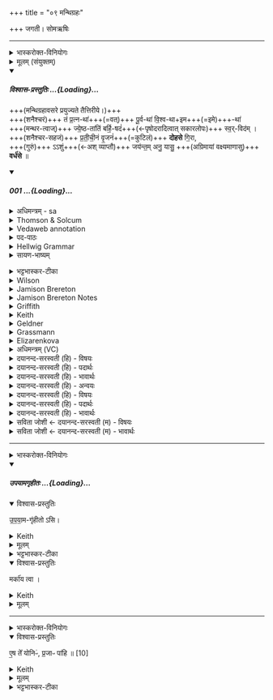 +++
title = "०९ मन्थिग्रहः"

+++
जगती। सोमऋषिः

_______
<details><summary>भास्करोक्त-विनियोगः</summary>

1मन्थिनं गृह्णाति - तं प्रत्नथेति चतुष्पदया जगत्या ॥ 
</details>
<details><summary>मूलम् (संयुक्तम्)</summary>

तम्प्र॒त्नथा॑ पू॒र्वथा॑ वि॒श्वथे॒मथा᳚ ज्ये॒ष्ठता॑तिम्बर्हि॒षदꣳ॑ सुव॒र्विद॑म्प्र तीची॒नव्ँवृ॒जन॑न्दोहसे गि॒राऽऽशुञ्जय॑न्त॒मनु॒ यासु॒ वर्ध॑से 
</details>
<div class="js_include" includetitle="plain" newlevelforh1="5" title="विश्वास-प्रस्तुतिः" unfilled url="/vedAH_Rk/shAkalam/saMhitA/vishvAsa-prastutiH/05/044/01_taM_pratnathA.md">
<details open><summary><h5>विश्वास-प्रस्तुतिः ...{Loading}...</h5></summary>

+++(मन्थिग्रहावसरे प्रयुज्यते तैत्तिरीये।)+++  
+++(शनैश्चरं)+++ तं प्र॒त्न-था॑+++(=वत्)+++ पू॒र्व-था॑ वि॒श्व-था+इम+++(=इमे)+++-था॑  
+++(मन्थर-त्वाज्)+++ ज्ये॒ष्ठ-ता॑तिं बर्हि॒-षदं॑+++(←पृषोदरादित्वात् सकारलोपः)+++ स्व॒र्-विद॑म् ।  
+++(शनैश्चर-सहजं)+++ प्र॒ती॒ची॒नं वृ॒जनं॑+++(=कुटिलं)+++ **दोहसे** गि॒रा,  
+++(गुरुं)+++ ऽऽशुं+++(←अश् व्याप्तौ)+++ जय॑न्त॒म् अनु॒ यासु॒ +++(अग्रिमायां वक्ष्यमाणासु)+++ **वर्ध॑से** ॥

</details>
</div>
<div class="js_include" includetitle="false" newlevelforh1="5" unfilled url="/vedAH_Rk/shAkalam/saMhitA/sarvASh_TIkAH/05/044/01_taM_pratnathA.md">
<details open><summary><h5>001 ...{Loading}...</h5></summary>
<details><summary>अधिमन्त्रम् - sa</summary>

- देवता - विश्वेदेवाः
- ऋषिः - अवत्सारः, काश्यपः (अन्ये च ऋषयो दृष्टलिङ्गाः)
- छन्दः - जगती
</details>
<details><summary>Thomson & Solcum</summary>

त꣡म् प्रत्न꣡था पूर्व꣡था विश्व꣡थेम꣡था  
ज्येष्ठ꣡तातिम् बर्हिष꣡दं सुवर्वि꣡दम्  
प्रतीचीनं꣡ वृज꣡नं दोहसे गिरा꣡  
आशुं꣡ ज꣡यन्तम् अ꣡नु या꣡सु व꣡र्धसे
</details>
<details><summary>Vedaweb annotation</summary>

######## Strata
Cretic

######## Pāda-label
genre M  
genre M  
genre M  
genre M
######## Morph
imáthā ← imáthā (invariable)  
{}

pratnáthā ← pratnáthā (invariable)  
{}

pūrváthā ← pūrváthā (invariable)  
{}

tám ← sá- ~ tá- (pronoun)  
{case:ACC, gender:M, number:SG}

viśváthā ← viśváthā (invariable)  
{}

barhiṣádam ← barhiṣád- (nominal stem)  
{case:ACC, gender:F, number:SG}

jyeṣṭḥátātim ← jyeṣṭḥátāti- (nominal stem)  
{case:ACC, gender:F, number:SG}

svarvídam ← svarvíd- (nominal stem)  
{case:ACC, gender:M, number:SG}

dohase ← √duh- (root)  
{number:SG, person:2, mood:SBJV, tense:PRS, voice:MED}

girā́ ← gír- ~ gīr- (nominal stem)  
{case:INS, gender:F, number:SG}

pratīcīnám ← pratīcīná- (nominal stem)  
{case:NOM, gender:M, number:SG}

vr̥jánam ← vr̥jána- (nominal stem)  
{case:ACC, gender:M, number:SG}

ánu ← ánu (invariable)  
{}

āśúm ← āśú- (nominal stem)  
{case:ACC, gender:M, number:SG}

jáyantam ← √ji- 1 (root)  
{case:ACC, gender:M, number:SG, tense:PRS, voice:ACT}

várdhase ← √vr̥dh- (root)  
{number:SG, person:2, mood:IND, tense:PRS, voice:MED}

yā́su ← yá- (pronoun)  
{case:LOC, gender:F, number:PL}

</details>
<details><summary>पद-पाठः</summary>

तम् । प्र॒त्नऽथा॑ । पू॒र्वऽथा॑ । वि॒श्वऽथा॑ । इ॒मऽथा॑ । ज्ये॒ष्ठऽता॑तिम् । ब॒र्हि॒ऽसद॑म् । स्वः॒ऽविद॑म् ।  
प्र॒ती॒ची॒नम् । वृ॒जन॑म् । दो॒ह॒से॒ । गि॒रा । आ॒शुम् । जय॑न्तम् । अनु॑ । यासु॑ । वर्ध॑से ॥
</details>
<details><summary>Hellwig Grammar</summary>

-   *tam* ← *tad*
- \[noun\], accusative, singular, masculine
- “this; he,she,it (pers. pron.); respective(a); that; nominative;
    then; particular(a); genitive; instrumental; accusative; there; tad
    \[word\]; dative; once; same.”
------------------------------------------------------------------------
- *pratnathā*
- \[adverb\]
------------------------------------------------------------------------
- *pūrvathā*
- \[adverb\]
------------------------------------------------------------------------
- *viśvathemathā* ← *viśvathā*
- \[adverb\]
------------------------------------------------------------------------
- *viśvathemathā* ← *imathā*
- \[adverb\]
------------------------------------------------------------------------
- *jyeṣṭhatātim* ← *jyeṣṭhatāti*
- \[noun\], accusative, singular, feminine
------------------------------------------------------------------------
- *barhiṣadaṃ* ← *barhiṣadam* ← *barhiṣad*
- \[noun\], accusative, singular, masculine
- “Pitṛ.”
------------------------------------------------------------------------
- *svarvidam* ← *svarvid*
- \[noun\], accusative, singular, masculine
------------------------------------------------------------------------
- *pratīcīnaṃ* ← *pratīcīnam* ← *pratīcīna*
- \[noun\], accusative, singular, neuter
- “facing.”
------------------------------------------------------------------------
- *vṛjanaṃ* ← *vṛjanam* ← *vṛjana*
- \[noun\], accusative, singular, neuter
- “community; settlement.”
------------------------------------------------------------------------
- *dohase* ← *duh*
- \[verb noun\]
- “milk.”
------------------------------------------------------------------------
- *girāśuṃ* ← *\_* ← *√\_*
- \[?\]
- “\_”
------------------------------------------------------------------------
- *jayantam* ← *ji*
- \[verb noun\], accusative, singular
- “overcome; cure; win; conquer; control; win; succeed; remove; beat;
    govern; surpass; suppress.”
------------------------------------------------------------------------
- *anu*
- \[adverb\]
- “subsequently; behind; along; towards; because.”
------------------------------------------------------------------------
- *yāsu* ← *yad*
- \[noun\], locative, plural, feminine
- “who; which; yat \[pronoun\].”
------------------------------------------------------------------------
- *vardhase* ← *vṛdh*
- \[verb\], singular, Present indikative
- “increase; grow; vṛdh; increase; succeed; strengthen; grow up;
    spread.”
------------------------------------------------------------------------
</details>
<details><summary>सायण-भाष्यम्</summary>

इयमुत्तरा च द्वे ऐन्द्र्याव् इत्य् आहुः । तत्रोपपत्तिमेवमाहुः । 

तं प्रत्नथा इत्येषा शुक्रा-मन्थिग्रहणे विनियुक्ता । ऐन्द्रौ च शुक्रामन्थिनौ । ' यदैन्द्रं शंसति तेन शुक्रामन्थिना उक्थवन्तौ' ( ऐ. ब्रा. ३. १ ) इति हि ब्राह्मणम् । अध्वर्युसंप्रैषोऽपि भवति । ‘प्रातःप्रातः सवस्य शुक्रवतो मधुश्चुत इन्द्राय सोमान्प्रस्थितान्प्रेष्य' (श. ब्रा. ४. २. १. २३) इति । प्रशास्तृप्रैषश्च भवति ‘होता यक्षदिन्दं प्रातः प्रातःसावस्य' ( आश्व. श्रौ. ५. ५) इत्यादि । ‘प्रस्थिता इन्द्राय सोमाः' इति याज्या चैन्द्री 'इदं ते सोम्यं मधु' ( आश्व. श्रौ. ५. ५ ) इति । तस्माद् ऐन्द्र्यौ ॥ 

**तम्** इन्द्रं **प्रत्नथा** पुरातना यजमाना इव **पूर्वथा** अस्मदीयाः पूर्वे यथा **विश्वथा** विश्वे सर्वे प्राणिनो यथा **इमथा** इमे इदानीं वर्तमानाः यजमानाः । ते यथेन्द्रस्य स्तुत्या फलमलभन्त तद्वद्वयमपि हे अन्तरात्मन् त्वमपि **ज्येष्ठतातिं** ज्येष्ठं **बर्हिषदं** बर्हिषि सीदन्तं **स्वर्विदं** सर्वज्ञं सर्वस्य लम्भयितारं वा **प्रतीचीनं** प्रत्यस्मदभिमुखमञ्चन्तं **वृजनम्** । बलनामैतद्बलवति वर्तते । बलवन्तम् **आशुं** शीघ्रगामिनं व्याप्तं वा **जयन्तं** सर्वमभिभवन्तमिन्द्रं **गिरा** स्तुत्या साधनेन **दोहसे** धुक्ष्व सर्वदा सर्वान् कामान् । इत्यन्तरात्मनः' प्रैषः' । **यासु** स्तुतिषु **वर्धसे** प्रवृद्धो भवसि वर्धयसि वेन्द्रं यया स्तुत्येति । यास्विति व्यत्ययेन बहुवचनम् ॥
꣡</details>
<details><summary>भट्टभास्कर-टीका</summary>

अत्रापि स एवेन्द्रः प्रत्यक्षेण स्तूयते । **प्रत्न**-शब्दः पुराणवचनः । 'प्रगस्य गलोपः' इति व्युत्पादितः । थेत्य् उपमायाम् । 'प्रत्नपूर्वविश्वेमात्थाल् छन्दसि' इति थाल्, लिति प्रत्ययात्पूर्वस्योदात्तत्वम् । **तम्** इत्यत्र त्वां स्तुम इति शेषः । अयमर्थः -

यथा +++(वासिष्ठ-)+++शक्त्य्-आदयः पुराणास् त्वाम् अस्तुवन्, तथा वयमपि त्वां स्तुमः ।  
यथा च ततोपि पूर्वे भृगु-प्रभृतयो मदीयाः पित्रादयो वा त्वाम् अस्तुवन् तथा वयं स्तुमः ।  
यथा विश्वे ऽपि त्वां स्तुवन्ति तथा च स्तुमः ।  
यथा वा इमे वर्तमानास्त्वां स्तुवन्ति तथा स्तुमः ।

कीदृशम् ? **ज्येष्ठ-तातिं** प्रशस्य-तमम् । 'वृकज्येष्ठाभ्याम्' इति स्यार्थिकस्तातिल्प्रत्ययः ।  
बर्हिषि यागे सीदतीति **बर्हि-षदं**, पृषोदरादित्वात् सकारलोपः, 'सत्सूद्विष' इत्यादिना क्विप् ।  
सुवः स्वर्गम् आदित्यं वा वेत्तीति **सुवर्-विदम्** ।

अधुनार्धर्चा ऽन्तरेण स्तुति-हेतुम् आह -  
त्वां खलु **प्रतीचीनं** प्रतीचीनगतिं पराङ्-मुखम् अपि - सामर्थ्यान् मेघम् । 'विभाषाञ्चेरदिक्स्त्रियाम्' इति खः । 

**वृजनं** बलवन्तम् । उभयत्र मत्वर्थीर्योकारः ।  
प्रतीचीना गतिरस्यास्तीति **प्रतीचीनम्** । मत्वर्थीयोकारो लुप्यते ।  
गिरा गर्जित-लक्षणया शब्देन जयन्तं लोकानभिभवन्तम् ।  
**आशुं** शीघ्रं, व्यापकं वा दिगन्तानां । 'कृपावाजि' इत्युण्प्रत्ययः । इर्दृशं मेघं **दोहसे** क्षारयसि । विकरणव्यत्ययेन शप्, स्वरितेत् । य इति वाध्याह्रियते, यस्त्वं धोक्षि तं स्तुमः ।    

क्व पुनस्तुमः? इति चेत्, आह – **यासु** क्रियासु याग-लक्षणासु त्वम् **अनुवर्धसे** अनुक्रमेण वृद्धिं गच्छासि, स्तुत्यनन्तरं वा वृद्धिं गच्छसि, तासु स्तुमः । 

यद्वा - **यासु** स्तुतिषु त्वमनुवर्धसे स्तुतो वृद्धिं गच्छसि तास्स्तुतीः कुर्म इति शेषः । स्तुत्या हि स्तोतव्यो वर्धते, यथा 'वर्धन्तु त्वा सुष्टुतयः' इति । 

यद्वा - ईदृशं मेघं **दोहसे** । कम्? **वृजनं** बलकरम् उदकं **गिरा** गर्जितेनोपलक्षितः ॥
</details>
<details><summary>Wilson</summary>

####### English translation:

“In like manneer as the ancient (sages), those our predecessors, as all sages, and those of the present period (have obtained their wishes by his praise), so do you by praise extract (my desires) from him who is the oldest and best (of the gods), who is seated on the sacred grass, who is cognizant of heaven, coming to our presence, vigorous, swift, victorious, for by such praises you exalt him.”

####### Commentary by Sāyaṇa: Ṛgveda-bhāṣya

**Yajus**. 7.12; by such praises you exalt him: Or, anu yāsu vardhase may be applied to **Indra**, you prosper, Indra, by such praises
</details>
<details><summary>Jamison Brereton</summary>

Him—in the primordial way, in the earlier way, in every way, in this way  here—(him who is) preeminence (itself), who sits on the ritual grass  
and finds the sun,  
him facing toward (our) community will you milk out with song, the swift  one conquering (the cows? the waters?), among whom you grow strong.
</details>
<details><summary>Jamison Brereton Notes</summary>

Save for the fronted pronoun tám, this hymn opens with a remarkable series of universalizing adverbs, identically formed with -(á-)thā suffix and linking the current ritual situation (the final one in the series, imáthā ‘in this way here’, a hapax) to that of every time and place: pratnáthā pūrváthā viśváthā. This may give us a foretaste of the poet’s laying bare the underlying identity of the two central ritual substances, fire and soma, and of the service accorded them in the sacrifice.

The poet then, in my opinion, produces a red herring: most of the descriptors found in this vs. could apply to Indra -- esp. āśúṃ jáyantam; cf. āśúṃ jétāram of Indra in VIII.99.7. And most interpreters fall into this trap: as Geldner says in his n. 1, “all commentators” identify tám as Indra -- incl. Geldner himself, Renou, and Oldenberg (Witzel Gotō forego referents). However, both Agni and Soma receive these or similar descriptors elsewhere. Agni and Soma are both located on the ritual grass (Agni: III.14.2, etc.; Soma: I.16.6, etc.); both are called svarvíd- (more often than Indra; Agni: III.3.5, 10, etc.; Soma: VIII.48.15, etc.), jyéṣṭha- (Agni: I.127.2, etc.; Soma: IX.66.16, etc.), and āśú- (Agni: IV.7.4, etc.; Soma: IX.56.1, etc.). Soma is qualified as jáyant- (I.91.21, etc.), and though Agni is not modified by this participle, he is the subject of verbal forms of √ji (e.g., VI.4.4). All of these are, of course, fairly generic characterizations; the point here is that nothing requires us to leap to the conclusion that Indra is the referent.

Another way to approach the question of the referent of tám is to consider what referent is appropriate as an obj. to dohase ‘you will milk’ -- which first may require us to identify the subj. of this 2nd sg. verb (by most lights: Renou takes it as a sigmatic 1st sg., which seems unnec. and doesn’t fit the semantic profile of -se 1st singulars). With Sāyaṇa. and Geldner, I take it as the self-address of the poet, who will perform his milking task ‘with song’ (girā́). The middle of √duh generally takes milk (either real or metaphorical) as its object, and both Agni and Soma can be conceived of as milk products -- the churning of the fire sticks and the pressing of the soma plant both involve physical actions not unlike milking and what is produced is a fluid or something (fire) that behaves rather like one. Indra is not entirely excluded, however; he could be configured as a cow, “milked” with a praise hymn for him to produce goods. However, as I just said, the milk itself, rather than the cow, is the typical obj. of medial √duh, and so the substances fire and/or soma are more likely referents.

Let us now turn to pāda d. This also contains a 2nd sg. med. present, várdhase, in a relative clause whose rel. prn., fem. loc. pl. yā́su, has no possible referent in the rest of the vs. Before turning to that problem, I will first say that I do not consider the 2nd sg. subj. of várdhase to be the same as that of dohase. Instead I think we have switched to the unidentified god/ritual substance referred to by the acc. sg. in the rest of the vs. Although this introduces an interpretational complication, I would point out that in the next vs. (2cd), the god/substance definitely appears in the 2nd person, and note also 8b, which contain a similarly structured rel. cl. … yā́su nā́ma te#, where the 2nd ps. refers to the god/substance. And, most important, the rel. cl. of 1d shows a closer affinity to Agni and Soma than the generic epithets in the rest of the vs. But first we must identify a possible referent or referents for the fem. yā́su.

The standard ploy, which I think is basically correct, is to supply a fem. pl. obj. to jáyantam ‘winning’ -- generally ‘cows’ (Geldner, Renou, Witzel Gotō). Oldenberg suggests rather ‘waters’, which Geldner argues against (n. 1d). Certainly both ‘cows’ and ‘waters’ (both fem. pl.) occur as objects to √ji -- and I see no reason to choose between the two; in fact the reason for not specifying either one is to allow both to be understood, under the neutralizing rel. prn. yā́su. Both Agni and Soma have connections to both cows and waters: Agni is nourished by the streams of ghee (a milk product) poured into the fire, and in a well-known myth he ran away and entered the waters. Soma is mixed with cows’ milk, as is endlessly emphasized in the IXth Maṇḍala, and before soma is pressed, it is soaked in water to swell the stalks. A third possible fem. pl. referent connected with Agni is plants, in which he is invisible and inherent until kindled. Let us consider some passages whose phraseology resembles our own. In II.13.1 ...

apáḥ ... ā́viśad yā́su várdhate Soma, unnamed, “entered the waters among which he grows strong.” (Note the nearly identical rel. cl.) For Agni cf. I.95.5 ... vardhate ...

āsu “he grows strong among/in them” (here prob. = plants); I.141.5 ā́d ín mātṝ́r ā́viśad yā́su ... ví vāvrdhe ̥ “Just after that he entered into his mothers, within whom ....

he grew widely” (again prob. plants; note that vāvṛdhe, as transmitted without accent, is not part of the rel. cl. If the transmitted form is correct). The connection of a fem.

loc. pl. and a form of √vṛdh in these passages is striking, and it is Agni and Soma who participate in this phraseology.

Thus, in my opinion, by the end of the vs. the poet has narrowed down the possible referents and set up the rhetorical situation that will dominate the rest of the hymn: an unidentified masc. sg. referent, who can be simultaneously Agni and Soma, and a set of fem. pl. attendants, likewise unidentified, who are connected to the masculine figure.
</details>
<details><summary>Griffith</summary>

As in the first old times, as all were wont, as now, he draweth forth the power turned hitherward with song,  
     The Princedom throned on holy grass, who findeth light, swift, conquering in the' plants wherein he waxeth strong.
</details>
<details><summary>Keith</summary>

Him, as aforetime, as of old, as always, as now,  
The prince, who hath his seat on the strew and knoweth the heaven,  
The favouring, the strong, thou milkest with thy speech,  
The swift who is victor in those among whom thou dost wax.
</details>
<details><summary>Geldner</summary>

Aus ihm, dem Barhissitzer, dem Sonnenfinder, sollst du wie in früherer Zeit, wo die Vorfahren, wie alle, wie die Gegenwärtigen den Vorrang für uns und hinwiederum einen Opferbund mit dem Loblied herausmelken und ein Rennpferd, das Kühe gewinnt, an denen du nach und nach reich wirst.
</details>
<details><summary>Grassmann</summary>

Auf alte Art, auf frühere Art, auf alle Art, auf diese Art melkst du [Indra] aus diesem [Soma], der auf die Streu gestellt ist, und Glück verschafft, dir Oberherrschaft und Kraftfülle, aus dem hergewandten durch Hülfe des Liedes, aus dem scharfen, der die [Säfte] gewinnt, an denen du erstarkst.
</details>
<details><summary>Elizarenkova</summary>

Наподобие древних, наподобие прежних, наподобие всех, наподобие этих (теперешних)  
(Ты должен подоить) верховного владыку, (того, кто сидит) на жертвенной соломе, кто находит небо!  
Ты должен подоить (его) с помощью хвалебной песни, чтобы он повернулся к (нашей) общине,  
(Этого) быстрого, завоевывающего (коров), от которых ты будешь укрепляться.
</details>
<details><summary>अधिमन्त्रम् (VC)</summary>

- विश्वेदेवा:
- अत्रिः
- याजुषीपङ्क्ति
- पञ्चमः
</details>
<details><summary>दयानन्द-सरस्वती (हि) - विषयः</summary>

अब पन्द्रह ऋचावाले चवालीसवें सूक्त का प्रारम्भ है, उसके प्रथम मन्त्र में सूर्यरूपता से राजगुणों को कहते हैं ॥
</details>
<details><summary>दयानन्द-सरस्वती (हि) - पदार्थः</summary>

पदार्थान्वयभाषाः -  हे राजन् ! जो आप (गिरा) वाणी से (प्रत्नथा) पुराने के सदृश (पूर्वथा) पूर्व के सदृश (विश्वथा) सम्पूर्ण संसार के सदृश (इमथा) इसके सदृश (ज्येष्ठतातिम्) जेठे ही को (बर्हिषदम्) उत्तम आसन वा अन्तरिक्ष में स्थित होनेवाले (स्वर्विदम्) सुख को जानते जिससे उस (प्रतीचीनम्) हम लोगों के सम्मुख प्राप्त होते हुए (वृजनम्) बल को तथा (आशुम्) शीघ्रकारी संग्राम को (जयन्तम्) जीतते हुए को (दोहसे) पूर्ण करते हो (तम्) उन आपको और (यासु) जिनमें (अनु, वर्धसे) वृद्धि को प्राप्त होते हो, उन सेनाओं और उन प्रजाओं की हम लोग निरन्तर वृद्धि करें ॥१॥
</details>
<details><summary>दयानन्द-सरस्वती (हि) - भावार्थः</summary>

भावार्थभाषाः -  इस मन्त्र में उपमालङ्कार है। हे मनुष्यो ! जो प्राचीन रीति से प्राचीन उत्तम राजाओं के तुल्य पिता के सदृश राज्य का उत्तम प्रकार पालन करके पूर्ण बलयुक्त सेना को कर शीघ्र विजय को प्राप्त हुई प्रजाओं को सुख के अनुकूल वर्त्तावें, उन्हीं को उत्तम अधिकार में नियुक्त करिये, जिससे राजा और प्रजा का निरन्तर सुख बढ़े ॥१॥
</details>
<details><summary>दयानन्द-सरस्वती (हि) - अन्वयः</summary>

अन्वय:  हे राजन् ! यस्त्वं गिरा प्रत्नथा पूर्वथा विश्वथेमथा ज्येष्ठतातिं बर्हिषदं स्वर्विदं प्रतीचीनं वृजनमाशुं जयन्तं दोहसे तं त्वां यास्वनु वर्धसे ताः सेना प्रजाश्च वयं सततं वर्धयेम ॥१॥
</details>
<details><summary>दयानन्द-सरस्वती (हि) - विषयः</summary>

अथ सूर्यरूपतया राजगुणानाह ॥
</details>
<details><summary>दयानन्द-सरस्वती (हि) - पदार्थः</summary>

पदार्थान्वयभाषाः -  (तम्) (प्रत्नथा) प्रत्नमिव (पूर्वथा) पूर्वमिव (विश्वथा) विश्वमिव (इमथा) इममिव (ज्येष्ठतातिम्) ज्येष्ठमेव (बर्हिषदम्) बर्हिष्युत्तमासनेऽन्तरिक्षे वा सीदन्तम् (स्वर्विदम्) स्वः सुखं विदन्ति येन तम् (प्रतीचीनम्) अस्मान् प्रत्यभिमुखं प्राप्नुवन्तम् (वृजनम्) बलम् (दोहसे) पिपरसि (गिरा) वाण्या (आशुम्) शीघ्रकारिणं सङ्ग्रामम् (जयन्तम्) विजयमानम् (अनु) (यासु) (वर्धसे) ॥१॥
</details>
<details><summary>दयानन्द-सरस्वती (हि) - भावार्थः</summary>

भावार्थभाषाः -  अत्रोपमालङ्कारः । हे मनुष्या ! ये सनातनरीत्या पूर्वोत्तमराजवत्पितृवद् राष्ट्रं सम्पाल्य पूर्णबलां सेनां कृत्वा सद्योविजयमानाः प्रजाः सुखानुकूला वर्त्तयन्तु तानेवोत्तमाऽधिकारे नियोजयत यतो राजप्रजानां सततं सुखं वर्धेत ॥१॥
</details>
<details><summary>सविता जोशी ← दयानन्द-सरस्वती (म) - विषयः</summary>

या सूक्तात सूर्य, मेघ व विद्वानांच्या गुणांचे वर्णन असल्यामुळे या सूक्ताच्या अर्थाची पूर्वसूक्तार्थाबरोबर संगती जाणावी.
</details>
<details><summary>सविता जोशी ← दयानन्द-सरस्वती (म) - भावार्थः</summary>

भावार्थभाषाः -  या मंत्रात उपमालंकार आहे. हे माणसांनो! जे प्राचीन उत्तम राजांप्रमाणे, पित्याप्रमाणे राज्याचे पालन चांगल्या प्रकारे करून तात्काळ विजय प्राप्त करणाऱ्या बलवान सेनेद्वारे प्रजेच्या सुखासाठी झटतात त्यांनाच उत्तम पदावर नियुक्त करावे. ज्यामुळे राजा व प्रजेचे सुख वाढेल. ॥ १ ॥
</details>
</details>
</div>  

_______
<details><summary>भास्करोक्त-विनियोगः</summary>

इमामनुद्रुत्योपयामगृहीतोसि मर्काय त्वेति गृह्णाति ॥

</details>
<div class="js_include" includetitle="false" newlevelforh1="5" unfilled url="/vedAH_yajuH/taittirIyam/saMhitA/yajuH/sarva-prastutiH/1/4_somAbhiShavAdi/03_antaryAmagrahaH/upayAmagRhItaH.md">
<details open><summary><h5>उपयामगृहीतः ...{Loading}...</h5></summary>
<details open><summary>विश्वास-प्रस्तुतिः</summary>

उ॒प॒या॒म-गृ॑हीतो ऽसि।
</details>
<details><summary>Keith</summary>

Thou art taken with a support/ foundation.
</details>
<details><summary>मूलम्</summary>

उ॒प॒या॒मगृ॑हीतोऽसि।
</details>
<details><summary>भट्टभास्कर-टीका</summary>

उपयम्यन्ते स्वात्मन्येव नियम्यन्ते भूतजातान्यस्मिन् अभिन्नेधिकरणे इत्युपयामः पृथ्वी । 'इयं वा उपयामः' इति ब्राह्मणम् । 'हलश्च' इति घञ्, थाथादिस्वरेणान्तोदात्तत्वम् । तेन गृहीतस्त्वमसि ; कोन्यस्त्वां गृहीतुं क्षम इति भावः ; पृथिव्यापो गृहीष्यामीतिवत् । 'तृतीया कर्मणि' इति पूर्वपदप्रकृतिस्वरत्वम् । यद्वा - उपयामार्थं पृथिव्यर्थं गृहीतोसीति ; हे सोम ।   

ननु 'स्वाहा त्वा सुभवस्सूर्याय' इति मन्त्रवर्णनात् सूर्यदेवत्यः कथं पृथिवीदेवत्यः स्यात् ? नैतद्देवताभिधानं ; पृथिवीवासिनां प्रजानां यागद्वारेण स्थित्यर्थं गृहीतोसीति स्तूयते । यद्वा - पृथिव्यपि देवतैवास्य 'उपयामगृहीतोसीत्याहादितिदेवत्यास्तेन' इति, अदितिः पृथ्वी । 'चतुर्थी' इति योगविभागात्समासः । 'क्ते च' इति पूर्वपदप्रकृतिस्वरत्वम् । 'इयं वा उपयामस्तस्मादिमां प्रजा अनु प्रजायन्ते' इति ब्राह्मणम् ॥

________________

उपयामगृहीतोसीति व्याख्यातम् । 'इयं वा उपयामः' तयैव गृहीतोसीति ।
</details>
</details>
</div>
<details open><summary>विश्वास-प्रस्तुतिः</summary>

मर्का॑य त्वा ।
</details>
<details><summary>Keith</summary>

to Marka thee!
</details>
<details><summary>मूलम्</summary>

मर्का॑य त्वा ।
</details>

_______
<details><summary>भास्करोक्त-विनियोगः</summary>

2एष ते योनिः प्रजाः पाहीति सादयति ॥ 
</details>
<details open><summary>विश्वास-प्रस्तुतिः</summary>

ए॒ष ते᳚ योनिᳶ॑, प्र॒जाᳶ पा॑हि ॥ [10]  
</details>
<details><summary>Keith</summary>

This is thy birth place; guard offspring.
</details>
<details><summary>मूलम्</summary>

ए॒ष ते᳚ योनिᳶ॑ प्र॒जाᳶ पा॑हि ॥ [10]  
</details>
<details><summary>भट्टभास्कर-टीका</summary>

प्रजाः यजमानस्य स्वभूतास्सर्वा वा ॥

इति चतुर्थे नवमः ॥  
</details>
